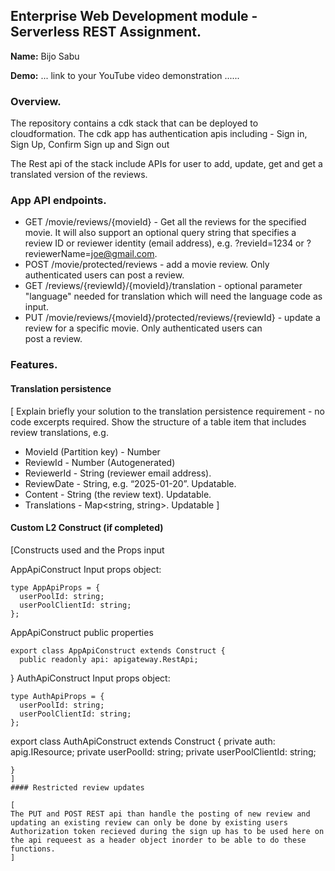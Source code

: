 ## Enterprise Web Development module - Serverless REST Assignment.

__Name:__ Bijo Sabu

__Demo:__ ... link to your YouTube video demonstration ......

### Overview.

The repository contains a cdk stack that can be deployed to cloudformation. The cdk app has authentication apis including - Sign in, Sign Up, Confirm Sign up and Sign out 

The Rest api of the stack include APIs for user to add, update, get and get a translated version of the reviews.

### App API endpoints.

+ GET /movie/reviews/{movieId} - Get all the reviews for the specified movie. It will also support an optional query string that specifies a review ID or reviewer identity (email address), e.g. ?revieId=1234 or ?reviewerName=joe@gmail.com.
+ POST /movie/protected/reviews - add a movie review. Only authenticated users can post a review.
+ GET /reviews/{reviewId}/{movieId}/translation - optional parameter "language" needed for translation which will need the language 
       code as input.
+ PUT /movie/reviews/{movieId}/protected/reviews/{reviewId} - update a review for a specific movie. Only authenticated users can    
       post a review.     

### Features.

#### Translation persistence

[ Explain briefly your solution to the translation persistence requirement - no code excerpts required. Show the structure of a table item that includes review translations, e.g.

+ MovieId (Partition key) - Number
+ ReviewId - Number (Autogenerated)
+ ReviewerId - String (reviewer email address).
+ ReviewDate - String, e.g. “2025-01-20”. Updatable.
+ Content - String (the review text). Updatable.
+ Translations - Map<string, string>. Updatable
]

#### Custom L2 Construct (if completed)

[Constructs used and the Props input

AppApiConstruct Input props object:
~~~
type AppApiProps = {
  userPoolId: string;
  userPoolClientId: string;
};
~~~
AppApiConstruct public properties
~~~
export class AppApiConstruct extends Construct {
  public readonly api: apigateway.RestApi;
~~~
}
AuthApiConstruct Input props object:
~~~
type AuthApiProps = {
  userPoolId: string;
  userPoolClientId: string;
};
~~~
export class AuthApiConstruct extends Construct {
  private auth: apig.IResource;
  private userPoolId: string;
  private userPoolClientId: string;
~~~
}
]
#### Restricted review updates

[
The PUT and POST REST api than handle the posting of new review and updating an existing review can only be done by existing users
Authorization token recieved during the sign up has to be used here on the api requeest as a header object inorder to be able to do these functions.
]
